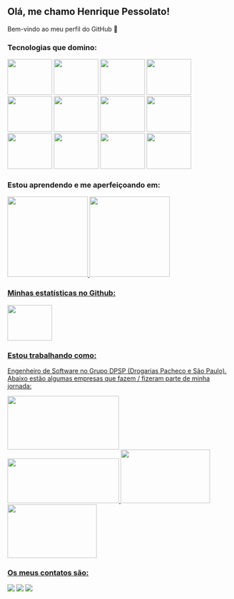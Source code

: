 ## Olá, me chamo Henrique Pessolato! 
Bem-vindo ao meu perfil do GitHub 👋

### Tecnologias que domino:
<div>
<img src="https://cdn.jsdelivr.net/gh/devicons/devicon/icons/javascript/javascript-original.svg" width="100" height="80" />          
<img src="https://cdn.jsdelivr.net/gh/devicons/devicon/icons/nodejs/nodejs-plain-wordmark.svg" width="100" height="80" />
<img src="https://cdn.jsdelivr.net/gh/devicons/devicon/icons/sequelize/sequelize-original-wordmark.svg" width="100" height="80" />
<img src="https://cdn.jsdelivr.net/gh/devicons/devicon/icons/typescript/typescript-original.svg" width="100" height="80" />          
<img src="https://cdn.jsdelivr.net/gh/devicons/devicon/icons/php/php-original.svg" width="100" height="80" />
<img src="https://cdn.jsdelivr.net/gh/devicons/devicon/icons/laravel/laravel-plain-wordmark.svg" width="100" height="80" />          
<img src="https://cdn.jsdelivr.net/gh/devicons/devicon/icons/yii/yii-original-wordmark.svg" width="100" height="80" />  
<img src="https://cdn.jsdelivr.net/gh/devicons/devicon/icons/mysql/mysql-original-wordmark.svg" width="100" height="80" />
<img src="https://cdn.jsdelivr.net/gh/devicons/devicon/icons/mongodb/mongodb-original-wordmark.svg" width="100" height="80" />  
<img src="https://cdn.jsdelivr.net/gh/devicons/devicon/icons/redis/redis-plain-wordmark.svg" width="100" height="80" />
<img src="https://cdn.jsdelivr.net/gh/devicons/devicon/icons/docker/docker-plain-wordmark.svg" width="100" height="80" />
<img src="https://cdn.jsdelivr.net/gh/devicons/devicon/icons/react/react-original-wordmark.svg" width="100" height="80" />    
</div>

### Estou aprendendo e me aperfeiçoando em:
<div>
<a href="https://github.com/pessolatohenrique">
<img height="180em" src="https://github-readme-stats.vercel.app/api/top-langs/?username=pessolatohenrique&layout=compact&langs_count=7&theme=dracula" />
<img height="180em" src="https://github-readme-stats.vercel.app/api?username=pessolatohenrique&show_icons=true&theme=dracula&include_all_commits=true&count_private=true"/>
</div>

### Minhas estatísticas no Github:
<div>
<img src="https://cdn.jsdelivr.net/gh/devicons/devicon/icons/apachekafka/apachekafka-original-wordmark.svg" width="100" height="80" />               
</div>



### Estou trabalhando como:
Engenheiro de Software no Grupo DPSP (Drogarias Pacheco e São Paulo). Abaixo estão algumas empresas que fazem / fizeram parte de minha jornada:

<div>
<img src="https://www.abrigo.org.br/sites/default/files/2020-06/Logo-Drogaria-So-Paulo.png" width="250" height="120" style="margin-right: 50px" />
<img src="https://atendimentoiupp.zendesk.com/hc/article_attachments/360068631691/Pacheco.png" width="250" height="100" />
<img src="https://ftd-consultoriaonline.s3.amazonaws.com/wp-content/uploads/2022/08/logo-ftd-trans.png" width="200" height="120" />
<img src="https://itwsgroup.com/img/logo.png" width="200" height="120" />
</div>

### Os meus contatos são:
<div>
<a href="https://www.instagram.com/pessolatohenriquecendo/" target="_blank"><img src="https://img.shields.io/badge/-Instagram-%23E4405F?style=for-the-badge&logo=instagram&logoColor=white" target="_blank"></a>
<a href = "mailto:pessolatohenrique@gmail.com"><img src="https://img.shields.io/badge/Gmail-D14836?style=for-the-badge&logo=gmail&logoColor=white" target="_blank"></a>
<a href="https://www.linkedin.com/in/henrique-pessolato-436aba6a/" target="_blank"><img src="https://img.shields.io/badge/-LinkedIn-%230077B5?style=for-the-badge&logo=linkedin&logoColor=white" target="_blank"></a>   
</div>


